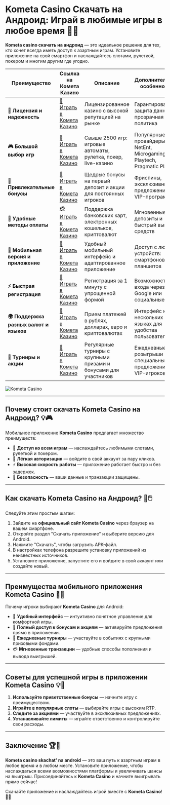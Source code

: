 # Kometa Casino Скачать на Андроид: Играй в любимые игры в любое время 🎰📱

**Kometa casino скачать на андроид** — это идеальное решение для тех, кто хочет всегда иметь доступ к азартным играм. Установите приложение на свой смартфон и наслаждайтесь слотами, рулеткой, покером и многим другим где угодно.

| **Преимущество**                      | **Ссылка на Комета Казино**                | **Описание**                                       | **Дополнительные особенности**                     |
|----------------------------------------|--------------------------------------------|--------------------------------------------------|--------------------------------------------------|
| **🎰 Лицензия и надежность**           | [💎 Играть в Комета Казино](https://brandplay.link/8ZymQJV8) | Лицензированное казино с высокой репутацией на рынке | Гарантированная защита данных и прозрачная политика |
| **🎮 Большой выбор игр**               | [🎉 Играть в Комета Казино](https://brandplay.link/8ZymQJV8) | Свыше 2500 игр: игровые автоматы, рулетка, покер, live-казино | Популярные провайдеры: NetEnt, Microgaming, Playtech, Pragmatic Play |
| **🎁 Привлекательные бонусы**          | [🎯 Играть в Комета Казино](https://brandplay.link/8ZymQJV8) | Щедрые бонусы на первый депозит и акции для постоянных игроков | Фриспины, эксклюзивные предложения и VIP-программы |
| **💸 Удобные методы оплаты**           | [💳 Играть в Комета Казино](https://brandplay.link/8ZymQJV8) | Поддержка банковских карт, электронных кошельков, криптовалют | Мгновенные депозиты и быстрый вывод средств |
| **📱 Мобильная версия и приложение**   | [🚀 Играть в Комета Казино](https://brandplay.link/8ZymQJV8) | Удобный мобильный интерфейс и адаптированное приложение | Доступ с любых устройств: смартфонов и планшетов |
| **⚡ Быстрая регистрация**             | [🔑 Играть в Комета Казино](https://brandplay.link/8ZymQJV8) | Регистрация за 1 минуту с упрощенной формой | Возможность входа через Google или социальные сети |
| **🌍 Поддержка разных валют и языков** | [💸 Играть в Комета Казино](https://brandplay.link/8ZymQJV8) | Прием платежей в рублях, долларах, евро и криптовалютах | Интерфейс на нескольких языках для удобства пользователей |
| **🏅 Турниры и акции**                 | [🎲 Играть в Комета Казино](https://brandplay.link/8ZymQJV8) | Регулярные турниры с крупными призами и бонусами для участников | Ежедневные розыгрыши и специальные предложения для VIP-игроков |

![Kometa Casino](https://miryarche.ru/wp-content/uploads/2024/08/kometa-kazino.webp)

---

## Почему стоит скачать Kometa Casino на Андроид? 💡🎮

Мобильное приложение **Kometa Casino** предлагает множество преимуществ:

- 🎰 **Доступ ко всем играм** — наслаждайтесь любимыми слотами, рулеткой и покером.
- 🎁 **Лёгкая авторизация** — войдите в свой аккаунт за пару кликов.
- ⚡ **Высокая скорость работы** — приложение работает быстро и без задержек.
- 🔐 **Безопасность** — ваши данные и транзакции защищены.

---

## Как скачать Kometa Casino на Андроид? 🚀🖱️

Следуйте этим простым шагам:

1. Зайдите на **официальный сайт Kometa Casino** через браузер на вашем смартфоне.
2. Откройте раздел "Скачать приложение" и выберите версию для Android.
3. Нажмите "Скачать", чтобы загрузить APK-файл.
4. В настройках телефона разрешите установку приложений из неизвестных источников.
5. Установите приложение, запустите его и войдите в свой аккаунт или создайте новый.

---

## Преимущества мобильного приложения Kometa Casino 🌟📱

Почему игроки выбирают **Kometa Casino** для Android:

- 📱 **Удобный интерфейс** — интуитивно понятное управление для комфортной игры.
- 🎲 **Полный доступ к бонусам и акциям** — активируйте предложения прямо в приложении.
- 🎁 **Ежедневные турниры** — участвуйте в событиях с крупными призовыми фондами.
- 💳 **Мгновенные транзакции** — удобные способы пополнения и вывода выигрышей.

---

## Советы для успешной игры в приложении Kometa Casino 💡🎯

1. **Используйте приветственные бонусы** — начните игру с преимуществом.
2. **Играйте в популярные слоты** — выбирайте игры с высоким RTP.
3. **Следите за акциями** — участвуйте в эксклюзивных предложениях.
4. **Устанавливайте лимиты** — играйте ответственно и контролируйте свои расходы.

---

## Заключение 🏆🎉

**Kometa casino skachat' na android** — это ваш путь к азартным играм в любое время и в любом месте. Установите приложение, чтобы наслаждаться всеми возможностями платформы и увеличивать шансы на выигрыш. Присоединяйтесь к **Kometa Casino** и начните выигрывать прямо сейчас!

Скачайте приложение и наслаждайтесь игрой вместе с **Kometa Casino**! 🎰📱

